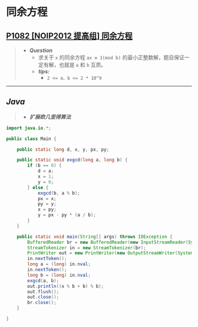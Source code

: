 # 同余方程

## [P1082 [NOIP2012 提高组] 同余方程](https://www.luogu.com.cn/problem/P1082)

> - ***Question***
>   - 求关于 `x` 的同余方程 `ax ≡ 1(mod b)` 的最小正整数解，题目保证一定有解，也就是 `a` 和 `b` 互质。
>   - ***tips:***
>     - `2 <= a、b <= 2 * 10^9`

---

## *Java*

> - ***扩展欧几里得算法***

```java
import java.io.*;

public class Main {

    public static long d, x, y, px, py;

    public static void exgcd(long a, long b) {
        if (b == 0) {
            d = a;
            x = 1;
            y = 0;
        } else {
            exgcd(b, a % b);
            px = x;
            py = y;
            x = py;
            y = px - py * (a / b);
        }
    }

    public static void main(String[] args) throws IOException {
        BufferedReader br = new BufferedReader(new InputStreamReader(System.in));
        StreamTokenizer in = new StreamTokenizer(br);
        PrintWriter out = new PrintWriter(new OutputStreamWriter(System.out));
        in.nextToken();
        long a = (long) in.nval;
        in.nextToken();
        long b = (long) in.nval;
        exgcd(a, b);
        out.println((x % b + b) % b);
        out.flush();
        out.close();
        br.close();
    }

}
```
